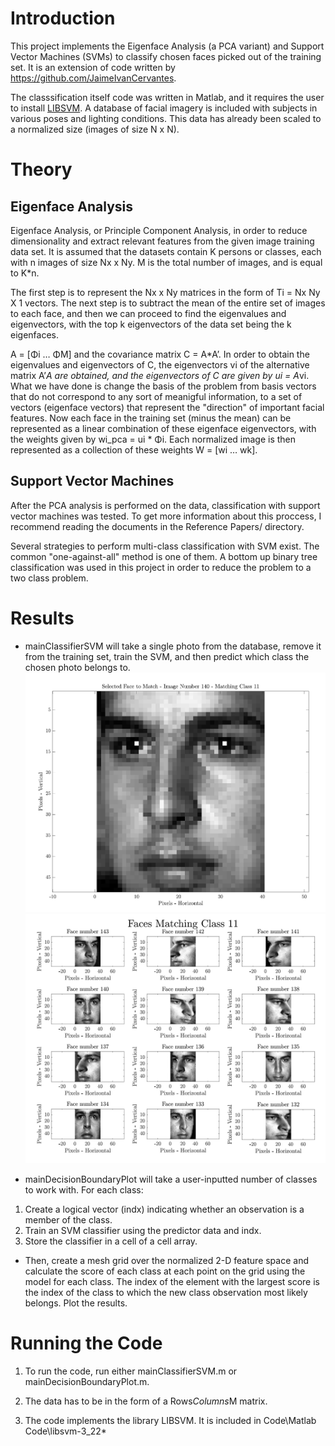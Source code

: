 Introduction
============

This project implements the Eigenface Analysis (a PCA variant) and Support Vector Machines (SVMs) to classify chosen faces picked out of the training set. It is an extension of code written by https://github.com/JaimeIvanCervantes.

The classsification itself code was written in Matlab, and it requires the user to install [LIBSVM](http://www.csie.ntu.edu.tw/~cjlin/libsvm/). A database of facial imagery is included with subjects in various poses and lighting conditions. This data has already been scaled to a normalized size (images of size N x N).

Theory
======

Eigenface Analysis
-------------------------------------

Eigenface Analysis, or Principle Component Analysis, in order to reduce dimensionality and extract relevant features from the given image training data set. It is assumed that the datasets contain K persons or classes, each with n images of size Nx x Ny.  M is the total number of images, and is equal to K*n. 

The first step is to represent the Nx x Ny matrices in the form of Ti = Nx Ny X 1 vectors.  The next step is to subtract the mean of the entire set of images to each face, and  then we can proceed to find the eigenvalues and eigenvectors, with the top k eigenvectors of the data set being the k eigenfaces.

A = [Φi … ΦM] and the covariance matrix C = A*A’.  In order to obtain the eigenvalues and eigenvectors of C, the eigenvectors vi of the alternative matrix A’*A are obtained, and the eigenvectors of C are given by ui = A*vi. What we have done is change the basis of the problem from basis vectors that do not correspond to any sort of meanigful information, to a set of vectors (eigenface vectors) that represent the "direction" of important facial features.  Now each face in the training set (minus the mean) can be represented as a linear combination of these eigenface eigenvectors, with the weights given by wi_pca = ui * Φi. Each normalized image is then represented as a collection of these weights W  = [wi … wk].

Support Vector Machines
-----------------------

After the PCA analysis is performed on the data, classification with support vector machines was tested. To get more information about this proccess, I recommend reading the documents in the Reference Papers/ directory.

Several strategies to perform multi-class classification with SVM exist. The common "one-against-all" method is one of them. A bottom up binary tree classification was used in this project in order to reduce the problem to a two class problem. 

Results
=======
* mainClassifierSVM will take a single photo from the database, remove it from the training set, train the SVM, and then predict which class the chosen photo belongs to.
![Figure 1](Figures/PNGs/class_11_img_to_match.PNG)
![Figure 2](Figures/PNGs/class_11_all_img.PNG)

* mainDecisionBoundaryPlot will take a user-inputted number of classes to work with. For each class:
1. Create a logical vector (indx) indicating whether an observation is a member of the class.
2. Train an SVM classifier using the predictor data and indx.
3. Store the classifier in a cell of a cell array.
  * Then, create a mesh grid over the normalized 2-D feature space and calculate the score of each class at each point on the grid using the model for each class. The index of the element with the largest score is the index of the class to which the new class observation most likely belongs. Plot the results.


Running the Code
================

1. To run the code, run either mainClassifierSVM.m or mainDecisionBoundaryPlot.m. 

2. The data has to be in the form of a Rows*Columns*M matrix.

3. The code implements the library LIBSVM. It is included in Code\Matlab Code\libsvm-3_22\*
